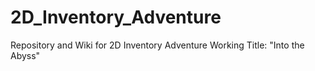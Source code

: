 # 2D_Inventory_Adventure
Repository and Wiki for 2D Inventory Adventure
Working Title: "Into the Abyss"
